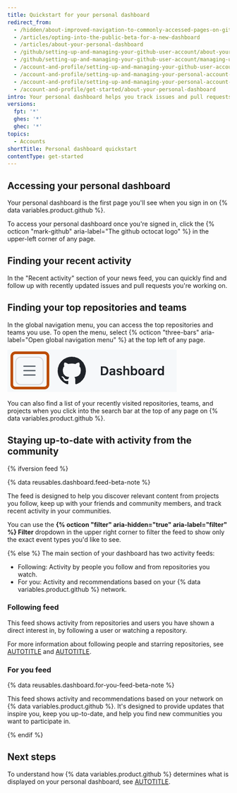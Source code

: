 ```yaml
---
title: Quickstart for your personal dashboard
redirect_from:
  - /hidden/about-improved-navigation-to-commonly-accessed-pages-on-github
  - /articles/opting-into-the-public-beta-for-a-new-dashboard
  - /articles/about-your-personal-dashboard
  - /github/setting-up-and-managing-your-github-user-account/about-your-personal-dashboard
  - /github/setting-up-and-managing-your-github-user-account/managing-user-account-settings/about-your-personal-dashboard
  - /account-and-profile/setting-up-and-managing-your-github-user-account/managing-user-account-settings/about-your-personal-dashboard
  - /account-and-profile/setting-up-and-managing-your-personal-account-on-github/managing-personal-account-settings/about-your-personal-dashboard
  - /account-and-profile/setting-up-and-managing-your-personal-account-on-github/managing-user-account-settings/about-your-personal-dashboard
  - /account-and-profile/get-started/about-your-personal-dashboard
intro: Your personal dashboard helps you track issues and pull requests, find your top repositories and teams, stay up-to-date with organizations and repositories you're subscribed to, and explore recommended repositories.
versions:
  fpt: '*'
  ghes: '*'
  ghec: '*'
topics:
  - Accounts
shortTitle: Personal dashboard quickstart
contentType: get-started
---
```


## Accessing your personal dashboard

Your personal dashboard is the first page you'll see when you sign in on {% data variables.product.github %}.

To access your personal dashboard once you're signed in, click the {% octicon "mark-github" aria-label="The github octocat logo" %} in the upper-left corner of any page.

## Finding your recent activity

In the "Recent activity" section of your news feed, you can quickly find and follow up with recently updated issues and pull requests you're working on.

## Finding your top repositories and teams

In the global navigation menu, you can access the top repositories and teams you use. To open the menu, select {% octicon "three-bars" aria-label="Open global navigation menu" %} at the top left of any page.

  ![Screenshot of the navigation bar on {% data variables.product.github %}. The "Open global navigation menu" icon is outlined in dark orange.](/assets/images/help/navigation/global-navigation-menu-icon.png)

You can also find a list of your recently visited repositories, teams, and projects when you click into the search bar at the top of any page on {% data variables.product.github %}.

## Staying up-to-date with activity from the community

{% ifversion feed %}

{% data reusables.dashboard.feed-beta-note %}

The feed is designed to help you discover relevant content from projects you follow, keep up with your friends and community members, and track recent activity in your communities.

You can use the **{% octicon "filter" aria-hidden="true" aria-label="filter" %} Filter** dropdown in the upper right corner to filter the feed to show only the exact event types you'd like to see.

{% else %}
The main section of your dashboard has two activity feeds:

* Following: Activity by people you follow and from repositories you watch.
* For you: Activity and recommendations based on your {% data variables.product.github %} network.

### Following feed

This feed shows activity from repositories and users you have shown a direct interest in, by following a user or watching a repository.

For more information about following people and starring repositories, see [AUTOTITLE](/get-started/exploring-projects-on-github/following-people) and [AUTOTITLE](/get-started/exploring-projects-on-github/saving-repositories-with-stars).

### For you feed

{% data reusables.dashboard.for-you-feed-beta-note %}

This feed shows activity and recommendations based on your network on {% data variables.product.github %}. It's designed to provide updates that inspire you, keep you up-to-date, and help you find new communities you want to participate in.

{% endif %}

## Next steps

To understand how {% data variables.product.github %} determines what is displayed on your personal dashboard, see [AUTOTITLE](/account-and-profile/reference/personal-dashboard).
